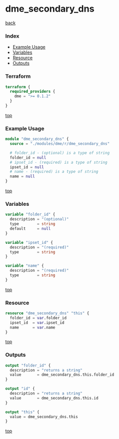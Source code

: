 # dme_secondary_dns

[back](../dme.md)

### Index

- [Example Usage](#example-usage)
- [Variables](#variables)
- [Resource](#resource)
- [Outputs](#outputs)

### Terraform

```terraform
terraform {
  required_providers {
    dme = ">= 0.1.2"
  }
}
```

[top](#index)

### Example Usage

```terraform
module "dme_secondary_dns" {
  source = "./modules/dme/r/dme_secondary_dns"

  # folder_id - (optional) is a type of string
  folder_id = null
  # ipset_id - (required) is a type of string
  ipset_id = null
  # name - (required) is a type of string
  name = null
}
```

[top](#index)

### Variables

```terraform
variable "folder_id" {
  description = "(optional)"
  type        = string
  default     = null
}

variable "ipset_id" {
  description = "(required)"
  type        = string
}

variable "name" {
  description = "(required)"
  type        = string
}
```

[top](#index)

### Resource

```terraform
resource "dme_secondary_dns" "this" {
  folder_id = var.folder_id
  ipset_id  = var.ipset_id
  name      = var.name
}
```

[top](#index)

### Outputs

```terraform
output "folder_id" {
  description = "returns a string"
  value       = dme_secondary_dns.this.folder_id
}

output "id" {
  description = "returns a string"
  value       = dme_secondary_dns.this.id
}

output "this" {
  value = dme_secondary_dns.this
}
```

[top](#index)